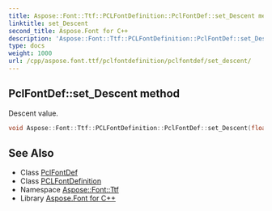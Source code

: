 ```yaml
---
title: Aspose::Font::Ttf::PCLFontDefinition::PclFontDef::set_Descent method
linktitle: set_Descent
second_title: Aspose.Font for C++
description: 'Aspose::Font::Ttf::PCLFontDefinition::PclFontDef::set_Descent method. Descent value in C++.'
type: docs
weight: 1000
url: /cpp/aspose.font.ttf/pclfontdefinition/pclfontdef/set_descent/
---
```

## PclFontDef::set_Descent method


Descent value.

```cpp
void Aspose::Font::Ttf::PCLFontDefinition::PclFontDef::set_Descent(float value)
```

## See Also

* Class [PclFontDef](../)
* Class [PCLFontDefinition](../../)
* Namespace [Aspose::Font::Ttf](../../../)
* Library [Aspose.Font for C++](../../../../)
